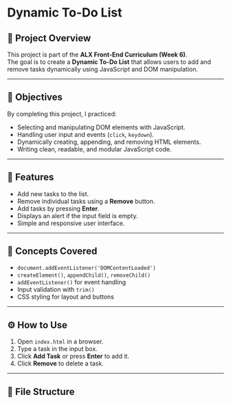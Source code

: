 # Dynamic To-Do List

## 📘 Project Overview
This project is part of the **ALX Front-End Curriculum (Week 6)**.  
The goal is to create a **Dynamic To-Do List** that allows users to add and remove tasks dynamically using JavaScript and DOM manipulation.

---

## 🎯 Objectives
By completing this project, I practiced:
- Selecting and manipulating DOM elements with JavaScript.
- Handling user input and events (`click`, `keydown`).
- Dynamically creating, appending, and removing HTML elements.
- Writing clean, readable, and modular JavaScript code.

---

## 🧩 Features
- Add new tasks to the list.
- Remove individual tasks using a **Remove** button.
- Add tasks by pressing **Enter**.
- Displays an alert if the input field is empty.
- Simple and responsive user interface.

---

## 🧠 Concepts Covered
- `document.addEventListener('DOMContentLoaded')`
- `createElement()`, `appendChild()`, `removeChild()`
- `addEventListener()` for event handling
- Input validation with `trim()`
- CSS styling for layout and buttons

---

## ⚙️ How to Use
1. Open `index.html` in a browser.  
2. Type a task in the input box.  
3. Click **Add Task** or press **Enter** to add it.  
4. Click **Remove** to delete a task.  

---

## 🧩 File Structure
